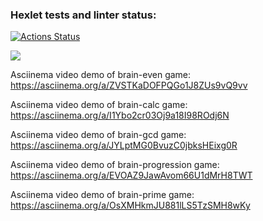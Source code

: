 ### Hexlet tests and linter status:
[![Actions Status](https://github.com/Fibonacci1988/python-project-49/workflows/hexlet-check/badge.svg)](https://github.com/Fibonacci1988/python-project-49/actions)

<a href="https://codeclimate.com/github/Fibonacci1988/python-project-49/maintainability"><img src="https://api.codeclimate.com/v1/badges/44a9fdd87f6156fb3529/maintainability" /></a>

Asciinema video demo of brain-even game: https://asciinema.org/a/ZVSTKaDOFPQGo1J8ZUs9vQ9vv

Asciinema video demo of brain-calc game: https://asciinema.org/a/I1Ybo2cr03Oj9a18I98ROdj6N

Asciinema video demo of brain-gcd game: https://asciinema.org/a/JYLptMG0BvuzC0jbksHEixg0R

Asciinema video demo of brain-progression game: https://asciinema.org/a/EVOAZ9JawAvom66U1dMrH8TWT

Asciinema video demo of brain-prime game: https://asciinema.org/a/OsXMHkmJU881lLS5TzSMH8wKy
